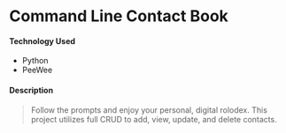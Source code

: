 # Command Line Contact Book

#### Technology Used
- Python
- PeeWee

#### Description
> Follow the prompts and enjoy your personal, digital rolodex. This project utilizes full CRUD to add, view, update, and delete contacts.